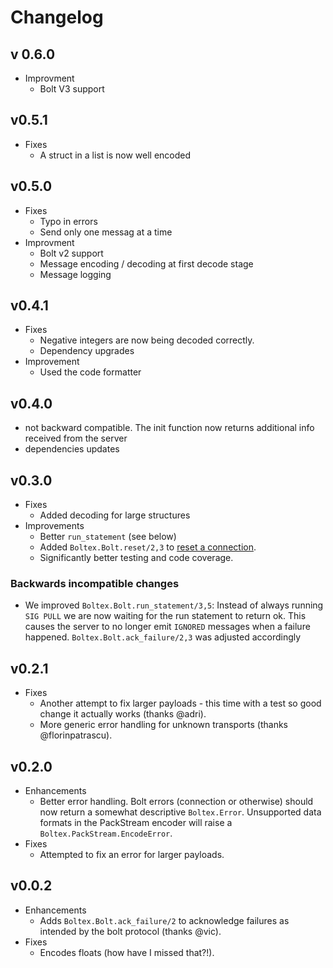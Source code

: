 # Changelog

## v 0.6.0
* Improvment
  * Bolt V3 support

## v0.5.1
* Fixes
  * A struct in a list is now well encoded

## v0.5.0

* Fixes
  * Typo in errors
  * Send only one messag at a time
* Improvment
  * Bolt v2 support
  * Message encoding / decoding at first decode stage
  * Message logging

## v0.4.1

* Fixes
    * Negative integers are now being decoded correctly.
    * Dependency upgrades
* Improvement
    * Used the code formatter

## v0.4.0

* not backward compatible. The init function now returns additional info received from the server
* dependencies updates

## v0.3.0

* Fixes
  * Added decoding for large structures
* Improvements
  * Better `run_statement` (see below)
  * Added `Boltex.Bolt.reset/2,3` to
    [reset a connection](http://boltprotocol.org/v1/#message-reset).
  * Significantly better testing and code coverage.

### Backwards incompatible changes
* We improved `Boltex.Bolt.run_statement/3,5`: Instead of always running
  `SIG PULL` we are now waiting for the run statement to return ok. This
  causes the server to no longer emit `IGNORED` messages when a failure
  happened. `Boltex.Bolt.ack_failure/2,3` was adjusted accordingly

## v0.2.1

* Fixes
  * Another attempt to fix larger payloads - this time with a test so good
    change it actually works (thanks @adri).
  * More generic error handling for unknown transports (thanks @florinpatrascu).

## v0.2.0

* Enhancements
  * Better error handling. Bolt errors (connection or otherwise) should now
    return a somewhat descriptive `Boltex.Error`. Unsupported data formats
    in the PackStream encoder will raise a `Boltex.PackStream.EncodeError`.
* Fixes
  * Attempted to fix an error for larger payloads.

## v0.0.2

* Enhancements
  * Adds `Boltex.Bolt.ack_failure/2` to acknowledge failures as intended by the
    bolt protocol (thanks @vic).
* Fixes
  * Encodes floats (how have I missed that?!).
